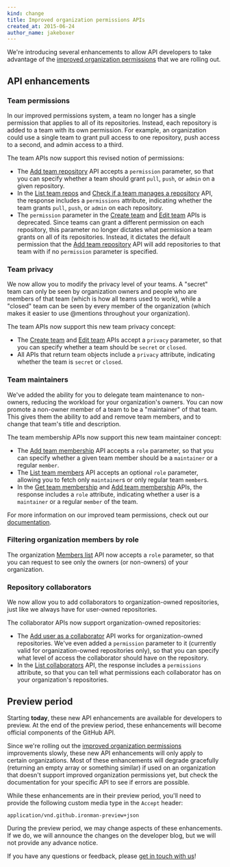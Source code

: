 ```yaml
---
kind: change
title: Improved organization permissions APIs
created_at: 2015-06-24
author_name: jakeboxer
---
```


We're introducing several enhancements to allow API developers to take advantage of the [improved organization permissions][dotcom-blog-post] that we are rolling out.

## API enhancements

### Team permissions

In our improved permissions system, a team no longer has a single permission that applies to all of its repositories. Instead, each repository is added to a team with its own permission. For example, an organization could use a single team to grant pull access to one repository, push access to a second, and admin access to a third.

The team APIs now support this revised notion of permissions:

- The [Add team repository][add-team-repo] API accepts a `permission` parameter, so that you can specify whether a team should grant `pull`, `push`, or `admin` on a given repository.
- In the [List team repos][list-team-repos] and [Check if a team manages a repository][get-team-repo] API, the response includes a `permissions` attribute, indicating whether the team grants `pull`, `push`, or `admin` on each repository.
- The `permission` parameter in the [Create team][create-team] and [Edit team][edit-team] APIs is deprecated. Since teams can grant a different permission on each repository, this parameter no longer dictates what permission a team grants on all of its repositories. Instead, it dictates the default permission that the [Add team repository][add-team-repo] API will add repositories to that team with if no `permission` parameter is specified.

### Team privacy

We now allow you to modify the privacy level of your teams. A "secret" team can only be seen by organization owners and people who are members of that team (which is how all teams used to work), while a "closed" team can be seen by every member of the organization (which makes it easier to use @mentions throughout your organization).

The team APIs now support this new team privacy concept:

- The [Create team][create-team] and [Edit team][edit-team] APIs accept a `privacy` parameter, so that you can specify whether a team should be `secret` or `closed`.
- All APIs that return team objects include a `privacy` attribute, indicating whether the team is `secret` or `closed`.

### Team maintainers

We've added the ability for you to delegate team maintenance to non-owners, reducing the workload for your organization's owners. You can now promote a non-owner member of a team to be a "maintainer" of that team. This gives them the ability to add and remove team members, and to change that team's title and description.

The team membership APIs now support this new team maintainer concept:

- The [Add team membership][add-team-membership] API accepts a `role` parameter, so that you can specify whether a given team member should be a `maintainer` or a regular `member`.
- The [List team members][list-team-members] API accepts an optional `role` parameter, allowing you to fetch only `maintainer`s or only regular team `member`s.
- In the [Get team membership][get-team-membership] and [Add team membership][add-team-membership] APIs, the response includes a `role` attribute, indicating whether a user is a `maintainer` or a regular `member` of the team.

For more information on our improved team permissions, check out our [documentation][understanding-team-permissions].

### Filtering organization members by role

The organization [Members list][org-members-list] API now accepts a `role` parameter, so that you can request to see only the owners (or non-owners) of your organization.

### Repository collaborators

We now allow you to add collaborators to organization-owned repositories, just like we always have for user-owned repositories.

The collaborator APIs now support organization-owned repositories:

- The [Add user as a collaborator][add-collab] API works for organization-owned repositories. We've even added a `permission` parameter to it (currently valid for organization-owned repositories only), so that you can specify what level of access the collaborator should have on the repository.
- In the [List collaborators][list-collabs] API, the response includes a `permissions` attribute, so that you can tell what permissions each collaborator has on your organization's repositories.

## Preview period

Starting **today**, these new API enhancements are available for developers to preview. At the end of the preview period, these enhancements will become official components of the GitHub API.

Since we're rolling out the [improved organization permissions][dotcom-blog-post] improvements slowly, these new API enhancements will only apply to certain organizations. Most of these enhancements will degrade gracefully (returning an empty array or something similar) if used on an organization that doesn't support improved organization permissions yet, but check the documentation for your specific API to see if errors are possible.

While these enhancements are in their preview period, you'll need to provide the following custom media type in the `Accept` header:

    application/vnd.github.ironman-preview+json

During the preview period, we may change aspects of these enhancements. If we do, we will announce the changes on the developer blog, but we will not provide any advance notice.

If you have any questions or feedback, please [get in touch with us][contact]!

[dotcom-blog-post]: /this-should-404-until-we-ship-the-dotcom-blog-post
[understanding-team-permissions]: https://help.github.com/articles/improved-organization-permissions/#understanding-team-permissions
[create-team]: /v3/orgs/teams/#create-team
[edit-team]: /v3/orgs/teams/#edit-team
[list-team-members]: /v3/orgs/teams/#list-team-members
[get-team-membership]: /v3/orgs/teams/#get-team-membership
[add-team-membership]: /v3/orgs/teams/#add-team-membership
[list-team-repos]: /v3/orgs/teams/#list-team-repos
[get-team-repo]: /v3/orgs/teams/#get-team-repo
[add-team-repo]: /v3/orgs/teams/#add-team-repo
[org-members-list]: /v3/orgs/members/#members-list
[org-public-members-list]: /v3/orgs/members/#public-members-list
[list-collabs]: /v3/repos/collaborators/#list
[add-collab]: /v3/repos/collaborators/#add-collaborator
[contact]: https://github.com/contact?form[subject]=Organization+Permissions+API
